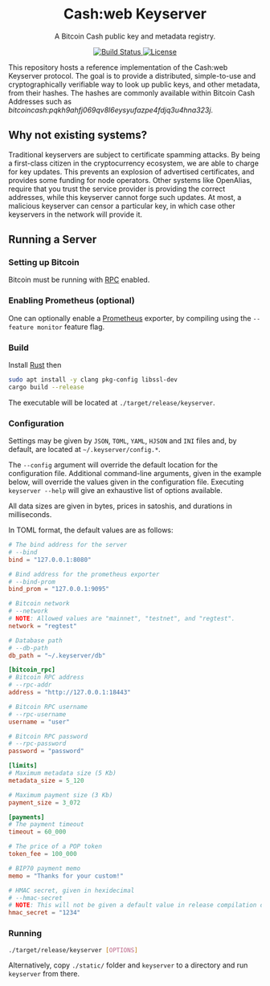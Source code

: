 <h1 align="center">
  Cash:web Keyserver
</h1>

<p align="center">
  A Bitcoin Cash public key and metadata registry.
</p>

<p align="center">
  <a href="https://github.com/cashweb/keyserver-rs/actions">
    <img alt="Build Status" src="https://github.com/cashweb/keyserver-rs/workflows/CI/badge.svg">
  </a>

  <a href="LICENSE">
    <img alt="License" src="https://img.shields.io/badge/license-MIT-blue.svg">
  </a>
</p>

This repository hosts a reference implementation of the Cash:web Keyserver protocol. The goal is to provide a distributed, simple-to-use and cryptographically verifiable way to look up public keys, and other metadata, from their hashes. The hashes are commonly available within Bitcoin Cash Addresses such as *bitcoincash:pqkh9ahfj069qv8l6eysyufazpe4fdjq3u4hna323j*.

## Why not existing systems?

Traditional keyservers are subject to certificate spamming attacks. By being a first-class citizen in the cryptocurrency ecosystem, we are able to charge for key updates. This prevents an explosion of advertised certificates, and provides some funding for node operators. Other systems like OpenAlias, require that you trust the service provider is providing the correct addresses, while this keyserver cannot forge such updates. At most, a malicious keyserver can censor a particular key, in which case other keyservers in the network will provide it.

## Running a Server

### Setting up Bitcoin

Bitcoin must be running with [RPC](https://bitcoin.org/en/developer-reference#remote-procedure-calls-rpcs) enabled.

### Enabling Prometheus (optional)

One can optionally enable a [Prometheus](https://prometheus.io/) exporter, by compiling using the `--feature monitor` feature flag.

### Build

Install [Rust](https://www.rust-lang.org/tools/install) then

```bash
sudo apt install -y clang pkg-config libssl-dev
cargo build --release
```

The executable will be located at `./target/release/keyserver`.

### Configuration

Settings may be given by `JSON`, `TOML`, `YAML`, `HJSON` and `INI` files and, by default, are located at `~/.keyserver/config.*`. 

The `--config` argument will override the default location for the configuration file. Additional command-line arguments, given in the example below, will override the values given in the configuration file. Executing `keyserver --help` will give an exhaustive list of options available.

All data sizes are given in bytes, prices in satoshis, and durations in milliseconds.

In TOML format, the default values are as follows:

```toml
# The bind address for the server
# --bind
bind = "127.0.0.1:8080"

# Bind address for the prometheus exporter
# --bind-prom
bind_prom = "127.0.0.1:9095"

# Bitcoin network
# --network
# NOTE: Allowed values are "mainnet", "testnet", and "regtest".
network = "regtest"

# Database path
# --db-path
db_path = "~/.keyserver/db"

[bitcoin_rpc]
# Bitcoin RPC address
# --rpc-addr
address = "http://127.0.0.1:18443"

# Bitcoin RPC username
# --rpc-username
username = "user"

# Bitcoin RPC password
# --rpc-password
password = "password"

[limits]
# Maximum metadata size (5 Kb)
metadata_size = 5_120

# Maximum payment size (3 Kb)
payment_size = 3_072

[payments]
# The payment timeout
timeout = 60_000

# The price of a POP token
token_fee = 100_000

# BIP70 payment memo
memo = "Thanks for your custom!"

# HMAC secret, given in hexidecimal
# --hmac-secret
# NOTE: This will not be given a default value in release compilation due to security considerations.
hmac_secret = "1234"

```

### Running

```bash
./target/release/keyserver [OPTIONS]
```

Alternatively, copy `./static/` folder and `keyserver` to a directory and run `keyserver` from there.
